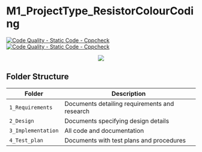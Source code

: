 # M1_ProjectType_ResistorColourCoding

[![Code Quality - Static Code - Cppcheck](https://github.com/VisheshYadav288037/Advanced-Electrical-Electronics/actions/workflows/cppcheck.yml/badge.svg)](https://github.com/VisheshYadav288037/Advanced-Electrical-Electronics/actions/workflows/cppcheck.yml)
[![Code Quality - Static Code - Cppcheck](https://github.com/VisheshYadav288037/Advanced-Electrical-Electronics/actions/workflows/cppcheck.yml/badge.svg)](https://github.com/VisheshYadav288037/Advanced-Electrical-Electronics/actions/workflows/cppcheck.yml)

<div align="center">
<img src="https://eepower.com/uploads/education/resistor_color_codes_chart.png" >
</div>

## Folder Structure
Folder             | Description
-------------------| -----------------------------------------
`1_Requirements`   | Documents detailing requirements and research
`2_Design`         | Documents specifying design details
`3_Implementation` | All code and documentation
`4_Test_plan`      | Documents with test plans and procedures


